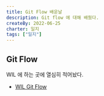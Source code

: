 ```yaml
---
title: Git Flow 배운날
description: Git flow 에 대해 배웠다.
createBy: 2022-06-25
charter: 일지
tags: ["일지"]
---
```


## Git Flow

WIL 에 하는 곳에 열심히 적어놨다.

-   [WIL Git Flow](https://github.com/Week-I-Learn/I-AM-ZONE/tree/main/git-flow)
